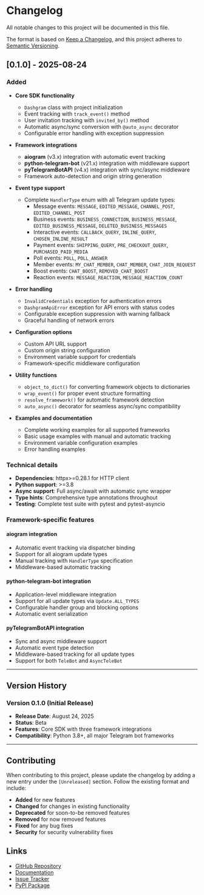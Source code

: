 # Changelog

All notable changes to this project will be documented in this file.

The format is based on [Keep a Changelog](https://keepachangelog.com/en/1.0.0/),
and this project adheres to [Semantic Versioning](https://semver.org/spec/v2.0.0.html).

## [0.1.0] - 2025-08-24

### Added
- **Core SDK functionality**
  - `Dashgram` class with project initialization
  - Event tracking with `track_event()` method
  - User invitation tracking with `invited_by()` method
  - Automatic async/sync conversion with `@auto_async` decorator
  - Configurable error handling with exception suppression

- **Framework integrations**
  - **aiogram** (v3.x) integration with automatic event tracking
  - **python-telegram-bot** (v21.x) integration with middleware support
  - **pyTelegramBotAPI** (v4.x) integration with sync/async middleware
  - Framework auto-detection and origin string generation

- **Event type support**
  - Complete `HandlerType` enum with all Telegram update types:
    - Message events: `MESSAGE`, `EDITED_MESSAGE`, `CHANNEL_POST`, `EDITED_CHANNEL_POST`
    - Business events: `BUSINESS_CONNECTION`, `BUSINESS_MESSAGE`, `EDITED_BUSINESS_MESSAGE`, `DELETED_BUSINESS_MESSAGES`
    - Interactive events: `CALLBACK_QUERY`, `INLINE_QUERY`, `CHOSEN_INLINE_RESULT`
    - Payment events: `SHIPPING_QUERY`, `PRE_CHECKOUT_QUERY`, `PURCHASED_PAID_MEDIA`
    - Poll events: `POLL`, `POLL_ANSWER`
    - Member events: `MY_CHAT_MEMBER`, `CHAT_MEMBER`, `CHAT_JOIN_REQUEST`
    - Boost events: `CHAT_BOOST`, `REMOVED_CHAT_BOOST`
    - Reaction events: `MESSAGE_REACTION`, `MESSAGE_REACTION_COUNT`

- **Error handling**
  - `InvalidCredentials` exception for authentication errors
  - `DashgramApiError` exception for API errors with status codes
  - Configurable exception suppression with warning fallback
  - Graceful handling of network errors

- **Configuration options**
  - Custom API URL support
  - Custom origin string configuration
  - Environment variable support for credentials
  - Framework-specific middleware configuration

- **Utility functions**
  - `object_to_dict()` for converting framework objects to dictionaries
  - `wrap_event()` for proper event structure formatting
  - `resolve_framework()` for automatic framework detection
  - `auto_async()` decorator for seamless async/sync compatibility

- **Examples and documentation**
  - Complete working examples for all supported frameworks
  - Basic usage examples with manual and automatic tracking
  - Environment variable configuration examples
  - Error handling examples

### Technical details
- **Dependencies**: httpx>=0.28.1 for HTTP client
- **Python support**: >=3.8
- **Async support**: Full async/await with automatic sync wrapper
- **Type hints**: Comprehensive type annotations throughout
- **Testing**: Complete test suite with pytest and pytest-asyncio

### Framework-specific features

#### aiogram integration
- Automatic event tracking via dispatcher binding
- Support for all aiogram update types
- Manual tracking with `HandlerType` specification
- Middleware-based automatic tracking

#### python-telegram-bot integration
- Application-level middleware integration
- Support for all update types via `Update.ALL_TYPES`
- Configurable handler group and blocking options
- Automatic event serialization

#### pyTelegramBotAPI integration
- Sync and async middleware support
- Automatic event type detection
- Middleware-based tracking for all update types
- Support for both `TeleBot` and `AsyncTeleBot`

---

## Version History

### Version 0.1.0 (Initial Release)
- **Release Date**: August 24, 2025
- **Status**: Beta
- **Features**: Core SDK with three framework integrations
- **Compatibility**: Python 3.8+, all major Telegram bot frameworks

---

## Contributing

When contributing to this project, please update the changelog by adding a new entry under the `[Unreleased]` section. Follow the existing format and include:

- **Added** for new features
- **Changed** for changes in existing functionality
- **Deprecated** for soon-to-be removed features
- **Removed** for now removed features
- **Fixed** for any bug fixes
- **Security** for security vulnerability fixes

## Links

- [GitHub Repository](https://github.com/Dashgram/sdk-python)
- [Documentation](https://docs.dashgram.io)
- [Issue Tracker](https://github.com/Dashgram/sdk-python/issues)
- [PyPI Package](https://pypi.org/project/dashgram/)
